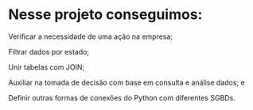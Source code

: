 # Nesse projeto conseguimos:

Verificar a necessidade de uma ação na empresa;

Filtrar dados por estado;

Unir tabelas com JOIN;

Auxiliar na tomada de decisão com base em consulta e análise dados; e

Definir outras formas de conexões do Python com diferentes SGBDs.
